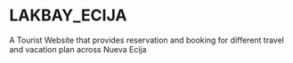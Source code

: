# LAKBAY_ECIJA
A Tourist Website that provides reservation and booking for different travel and vacation plan across Nueva Ecija

